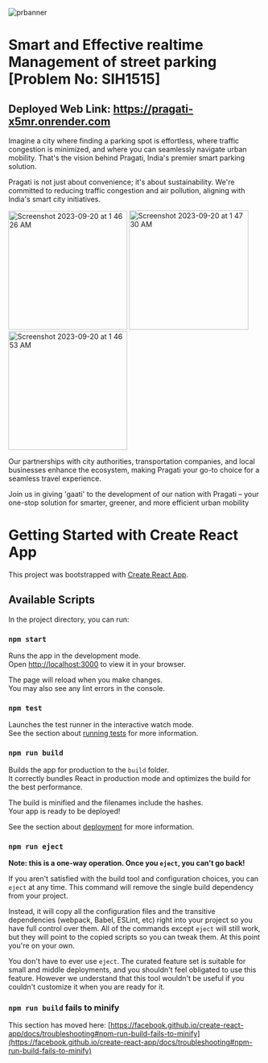 ![prbanner](https://github.com/Ashutosh0602/SIH-Team-PRAGATI/assets/85889617/d58e3fb3-f338-4dc7-a6e3-30e893114cbe)

# Smart and Effective realtime Management of street parking [Problem No: SIH1515]

## Deployed Web Link: https://pragati-x5mr.onrender.com

Imagine a city where finding a parking spot is effortless, where traffic congestion is minimized, and where you can seamlessly navigate urban mobility. That's the vision behind Pragati, India's premier smart parking solution.

Pragati is not just about convenience; it's about sustainability. We're committed to reducing traffic congestion and air pollution, aligning with India's smart city initiatives.

<img width="236" alt="Screenshot 2023-09-20 at 1 46 26 AM" src="https://github.com/Ashutosh0602/SIH-Team-PRAGATI/assets/85889617/d278560d-aee6-4624-88ae-714ae0738eaf">  <img width="237" alt="Screenshot 2023-09-20 at 1 47 30 AM" src="https://github.com/Ashutosh0602/SIH-Team-PRAGATI/assets/85889617/495a1e16-4f89-43cb-9a7d-88e398cc4bb9">  <img width="236" alt="Screenshot 2023-09-20 at 1 46 53 AM" src="https://github.com/Ashutosh0602/SIH-Team-PRAGATI/assets/85889617/bc42aed3-6b33-4189-ab11-a9db2f9d8ad5">

Our partnerships with city authorities, transportation companies, and local businesses enhance the ecosystem, making Pragati your go-to choice for a seamless travel experience.

Join us in giving 'gaati' to the development of our nation with Pragati – your one-stop solution for smarter, greener, and more efficient urban mobility


# Getting Started with Create React App

This project was bootstrapped with [Create React App](https://github.com/facebook/create-react-app).

## Available Scripts

In the project directory, you can run:

### `npm start`

Runs the app in the development mode.\
Open [http://localhost:3000](http://localhost:3000) to view it in your browser.

The page will reload when you make changes.\
You may also see any lint errors in the console.

### `npm test`

Launches the test runner in the interactive watch mode.\
See the section about [running tests](https://facebook.github.io/create-react-app/docs/running-tests) for more information.

### `npm run build`

Builds the app for production to the `build` folder.\
It correctly bundles React in production mode and optimizes the build for the best performance.

The build is minified and the filenames include the hashes.\
Your app is ready to be deployed!

See the section about [deployment](https://facebook.github.io/create-react-app/docs/deployment) for more information.

### `npm run eject`

**Note: this is a one-way operation. Once you `eject`, you can't go back!**

If you aren't satisfied with the build tool and configuration choices, you can `eject` at any time. This command will remove the single build dependency from your project.

Instead, it will copy all the configuration files and the transitive dependencies (webpack, Babel, ESLint, etc) right into your project so you have full control over them. All of the commands except `eject` will still work, but they will point to the copied scripts so you can tweak them. At this point you're on your own.

You don't have to ever use `eject`. The curated feature set is suitable for small and middle deployments, and you shouldn't feel obligated to use this feature. However we understand that this tool wouldn't be useful if you couldn't customize it when you are ready for it.

### `npm run build` fails to minify

This section has moved here: [https://facebook.github.io/create-react-app/docs/troubleshooting#npm-run-build-fails-to-minify](https://facebook.github.io/create-react-app/docs/troubleshooting#npm-run-build-fails-to-minify)

